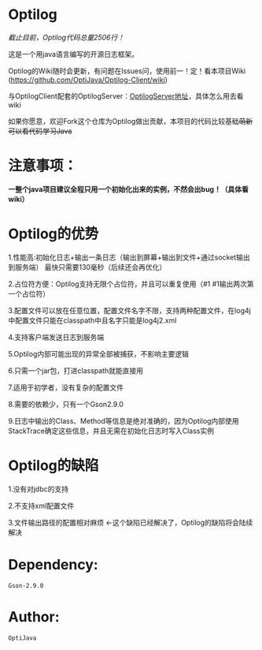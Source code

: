 # Optilog

_截止目前，Optilog代码总量2506行！_

这是一个用java语言编写的开源日志框架。

Optilog的Wiki随时会更新，有问题在Issues问，使用前一！定！看本项目Wiki (https://github.com/OptiJava/Optilog-Client/wiki)

与OptilogClient配套的OptilogServer：[OptilogServer地址](https://github.com/OptiJava/Optilog-Server)，具体怎么用去看wiki

如果你愿意，欢迎Fork这个仓库为Optilog做出贡献，本项目的代码比较基础~~萌新可以看代码学习Java~~

# 注意事项：

**一整个java项目建议全程只用一个初始化出来的实例，不然会出bug！（具体看wiki）**

# Optilog的优势

1.性能高:初始化日志+输出一条日志（输出到屏幕+输出到文件+通过socket输出到服务端） 最快只需要130毫秒（后续还会再优化）

2.占位符方便：Optilog支持无限个占位符，并且可以重复使用（#1 #1输出两次第一个占位符）

3.配置文件可以放在任意位置，配置文件名字不限，支持两种配置文件，在log4j中配置文件只能在classpath中且名字只能是log4j2.xml

4.支持客户端发送日志到服务端

5.Optilog内部可能出现的异常全部被捕获，不影响主要逻辑

6.只需一个jar包，打进classpath就能直接用

7.适用于初学者，没有复杂的配置文件

8.需要的依赖少，只有一个Gson2.9.0

9.日志中输出的Class、Method等信息是绝对准确的，因为Optilog内部使用StackTrace确定这些信息，并且无需在初始化日志时写入Class实例

# Optilog的缺陷

1.没有对jdbc的支持

2.不支持xml配置文件

3.文件输出路径的配置相对麻烦    <-这个缺陷已经解决了，Optilog的缺陷将会陆续解决

# Dependency:

`Gson-2.9.0`

# Author:

`OptiJava`
